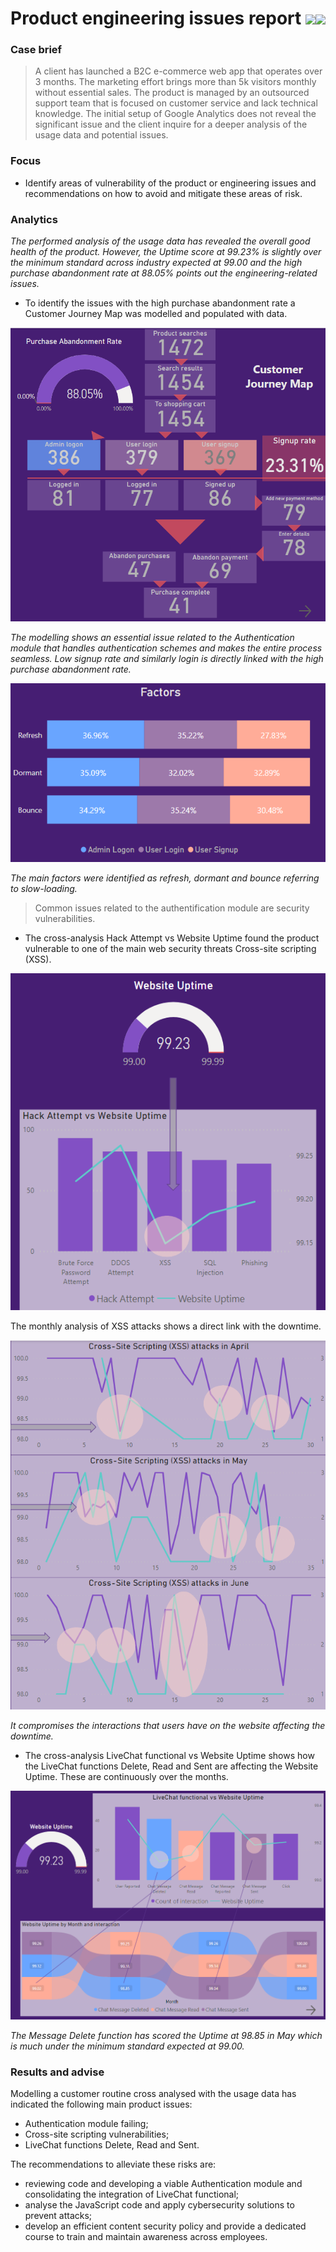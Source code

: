 # Product engineering issues report <a href="https://office.live.com/start/powerpoint.aspx"><img src="https://img.shields.io/badge/Microsoft_PowerPoint-B7472A?style=plastic&logo=microsoft-powerpoint&logoColor=white" /></a><a href="https://powerbi.microsoft.com/en-us/"><img src="https://img.shields.io/badge/PowerBI-F2C811?style=plastic&logo=Power%20BI&logoColor=white" /></a>

### Case brief
>A client has launched a B2C e-commerce web app that operates over 3 months. The marketing effort brings more than 5k visitors monthly without essential sales. The product is managed by an outsourced support team that is focused on customer service and lack technical knowledge. The initial setup of Google Analytics does not reveal the significant issue and the client inquire for a deeper analysis of the usage data and potential issues.

### Focus

- Identify areas of vulnerability of the product or engineering issues and recommendations on how to avoid and mitigate these areas of risk.

### Analytics

_The performed analysis of the usage data has revealed the overall good health of the product. However, the Uptime score at 99.23% is slightly over the minimum standard across industry expected at 99.00 and the high purchase abandonment rate at 88.05% points out the engineering-related issues._

- To identify the issues with the high purchase abandonment rate a Customer Journey Map was modelled and populated with data.

![Customer Journey Map](customer_journey_map.png)

_The modelling shows an essential issue related to the Authentication module that ​handles authentication schemes and makes the entire process seamless. ​Low signup rate and similarly login is directly linked with the high purchase abandonment rate._

![Factors](factors.png)

_The main factors were identified as refresh, dormant and bounce referring to slow-loading._

>Common issues related to the authentification module are security vulnerabilities. 

- The cross-analysis Hack Attempt vs Website Uptime found the product vulnerable to one of the main web security threats Cross-site scripting (XSS). 

![Hack Attempt vs Website Uptime](hack_uptime.png)

The monthly analysis of XSS attacks shows a direct link with the downtime.

![Hack Attempt vs Website Uptime Monthly](hack_uptime_months.png)

_It compromises the interactions that users have on the website affecting the downtime._

- The cross-analysis LiveChat functional vs Website Uptime shows how the LiveChat functions Delete, Read and Sent are affecting the Website Uptime. These are continuously over the months. 

![Live Chat](live_chat.png)

_The Message Delete function has scored the Uptime at 98.85 in May which is much under the minimum standard expected at 99.00._

### Results and advise

Modelling a customer routine cross analysed with the usage data has indicated the following main product issues:
- Authentication module failing;
- Cross-site scripting vulnerabilities;
- LiveChat functions Delete, Read and Sent.

The recommendations to alleviate these risks are:
- reviewing code and developing a viable Authentication module and consolidating the integration of LiveChat functional;
- analyse the JavaScript code and apply cybersecurity solutions to prevent attacks;
- develop an efficient content security policy and provide a dedicated course to train and maintain awareness across employees.